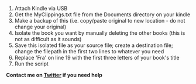 1. Attach Kindle via USB
2. Get the MyClippings.txt file from the Documents directory on your kindle
3. Make a backup of this (i.e. copy/paste original to new location - do not change your original)
4. Isolate the book you want by manually deleting the other books (this is not as difficult as it sounds)
5. Save this isolated file as your source file; create a destination file; change the filepath in the first two lines to whatever you need
6. Replace 'Fra' on line 19 with the first three letters of your book's title
7. Run the script

__Contact me on [Twitter](http://twitter.com/_matthewpalmer) if you need help__
